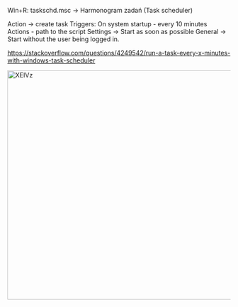 Win+R: taskschd.msc -> Harmonogram zadań (Task scheduler)

Action -> create task
Triggers: On system startup - every 10 minutes
Actions - path to the script
Settings -> Start as soon as possible
General -> Start without the user being logged in.


https://stackoverflow.com/questions/4249542/run-a-task-every-x-minutes-with-windows-task-scheduler 

<img width="591" height="516" alt="XEIVz" src="https://github.com/user-attachments/assets/7fca49b6-787f-4582-af75-8e34e70442cb" />
